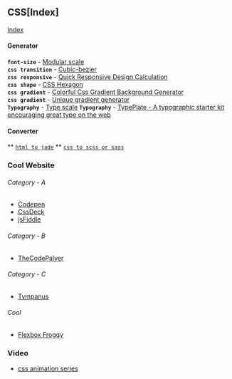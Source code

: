 ## CSS[Index]
[Index]()

#### Generator
**`font-size`** - [Modular scale](http://www.modularscale.com)   
**`css transition`** - [Cubic-bezier](http://cubic-bezier.com)   
**`css responsive`** - [Quick Responsive Design Calculation](http://rqrwd.com/)  
**`css shape`** - [CSS Hexagon](http://csshexagon.com/)   
**`css gradient`** - [Colorful Css Gradient Background Generator](www.webcore-it.com/colorful-background/)  
**`css gradient`** - [Unique gradient generator](http://gradient.quasi.ink/)  
**`Typography`** - [Type scale](http://type-scale.com/)
**`Typography`** - [TypePlate - A typographic starter kit encouraging great type on the web](http://typeplate.com/)


#### Converter
** [`html to jade`](http://html2jade.org/)
** [`css to scss or sass`](http://css2sass.herokuapp.com/)



### Cool Website
###### Category - A
* [Codepen](http://codepen.io)
* [CssDeck](http://cssdeck.com)
* [jsFiddle](http://jsfiddle.net)

###### Category - B
* [TheCodePalyer](http://thecodeplayer.co/)

###### Category - C
* [Tympanus](https://tympanus.net)

###### Cool
* [Flexbox Froggy](http://flexboxfroggy.com/)

### Video
* [css animation series](https://www.youtube.com/playlist?list=PLqGj3iMvMa4LvJ8VctoXnPI0dtE40wfid)
